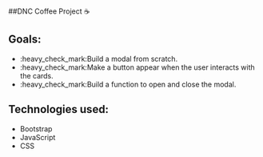 ##DNC Coffee Project :coffee:

<p> 

## Goals:
<ul>
  <li>:heavy_check_mark:Build a modal from scratch.</li>
  <li>:heavy_check_mark:Make a button appear when the user interacts with the cards.</li>
  <li>:heavy_check_mark:Build a function to open and close the modal.</li>
</ul>

## Technologies used:
<ul>
  <li>Bootstrap</li>
  <li>JavaScript</li>
  <li>CSS</li>
</ul>
